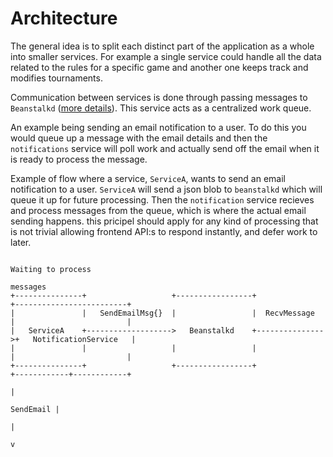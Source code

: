 # Architecture
The general idea is to split each distinct part of the application 
as a whole into smaller services. For example a single service 
could handle all the data related to the rules for a specific
game and another one keeps track and modifies tournaments.

Communication between services is done through passing messages
to `Beanstalkd` ([more details](https://beanstalkd.github.io/)). 
This service acts as a centralized work queue.

An example being sending an email notification to a user. To do
this you would queue up a message with the email details and then
the `notifications` service will poll work and actually send off
the email when it is ready to process the message.

Example of flow where a service, `ServiceA`, wants to send an
email notification to a user. `ServiceA` will send a json blob
to `beanstalkd` which will queue it up for future processing. 
Then the `notification` service recieves and process messages
from the queue, which is where the actual email sending happens.
this pricipel should apply for any kind of processing that is 
not trivial allowing frontend API:s to respond instantly, and
defer work to later.

```
                                                                               Waiting to process
                                                                                   messages
+---------------+                   +-----------------+                +-------------------------+
|               |   SendEmailMsg{}  |                 |  RecvMessage   |                         |
|   ServiceA    +------------------->   Beanstalkd    +--------------->+   NotificationService   |
|               |                   |                 |                |                         |
+---------------+                   +-----------------+                +------------+------------+
                                                                                    |
                                                                          SendEmail | 
                                                                                    |
                                                                                    v
```

